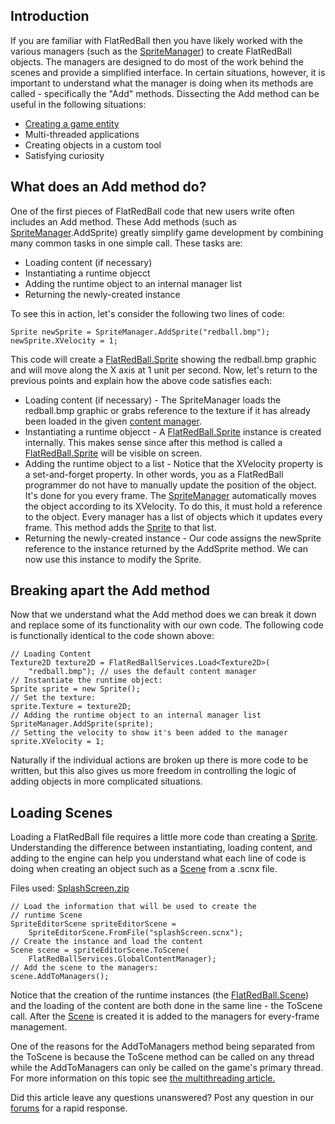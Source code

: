 ## Introduction

If you are familiar with FlatRedBall then you have likely worked with the various managers (such as the [SpriteManager](/frb/docs/index.php?title=FlatRedBall.SpriteManager.md "FlatRedBall.SpriteManager")) to create FlatRedBall objects. The managers are designed to do most of the work behind the scenes and provide a simplified interface. In certain situations, however, it is important to understand what the manager is doing when its methods are called - specifically the "Add" methods. Dissecting the Add method can be useful in the following situations:

-   [Creating a game entity](/frb/docs/index.php?title=FlatRedBallXna:Tutorials:Creating_a_Game_Entity.md "FlatRedBallXna:Tutorials:Creating a Game Entity")
-   Multi-threaded applications
-   Creating objects in a custom tool
-   Satisfying curiosity

## What does an Add method do?

One of the first pieces of FlatRedBall code that new users write often includes an Add method. These Add methods (such as [SpriteManager](/frb/docs/index.php?title=FlatRedBall.SpriteManager.md "FlatRedBall.SpriteManager").AddSprite) greatly simplify game development by combining many common tasks in one simple call. These tasks are:

-   Loading content (if necessary)
-   Instantiating a runtime objecct
-   Adding the runtime object to an internal manager list
-   Returning the newly-created instance

To see this in action, let's consider the following two lines of code:

    Sprite newSprite = SpriteManager.AddSprite("redball.bmp");
    newSprite.XVelocity = 1;

This code will create a [FlatRedBall.Sprite](/frb/docs/index.php?title=FlatRedBall.Sprite.md "FlatRedBall.Sprite") showing the redball.bmp graphic and will move along the X axis at 1 unit per second. Now, let's return to the previous points and explain how the above code satisfies each:

-   Loading content (if necessary) - The SpriteManager loads the redball.bmp graphic or grabs reference to the texture if it has already been loaded in the given [content manager](/frb/docs/index.php?title=FlatRedBall_Content_Manager.md "FlatRedBall Content Manager").
-   Instantiating a runtime objecct - A [FlatRedBall.Sprite](/frb/docs/index.php?title=FlatRedBall.Sprite.md "FlatRedBall.Sprite") instance is created internally. This makes sense since after this method is called a [FlatRedBall.Sprite](/frb/docs/index.php?title=FlatRedBall.Sprite.md "FlatRedBall.Sprite") will be visible on screen.
-   Adding the runtime object to a list - Notice that the XVelocity property is a set-and-forget property. In other words, you as a FlatRedBall programmer do not have to manually update the position of the object. It's done for you every frame. The [SpriteManager](/frb/docs/index.php?title=FlatRedBall.SpriteManager.md "FlatRedBall.SpriteManager") automatically moves the object according to its XVelocity. To do this, it must hold a reference to the object. Every manager has a list of objects which it updates every frame. This method adds the [Sprite](/frb/docs/index.php?title=FlatRedBall.Sprite.md "FlatRedBall.Sprite") to that list.
-   Returning the newly-created instance - Our code assigns the newSprite reference to the instance returned by the AddSprite method. We can now use this instance to modify the Sprite.

## Breaking apart the Add method

Now that we understand what the Add method does we can break it down and replace some of its functionality with our own code. The following code is functionally identical to the code shown above:

    // Loading Content
    Texture2D texture2D = FlatRedBallServices.Load<Texture2D>(
        "redball.bmp"); // uses the default content manager
    // Instantiate the runtime object:
    Sprite sprite = new Sprite();
    // Set the texture:
    sprite.Texture = texture2D;
    // Adding the runtime object to an internal manager list
    SpriteManager.AddSprite(sprite);
    // Setting the velocity to show it's been added to the manager
    sprite.XVelocity = 1;

Naturally if the individual actions are broken up there is more code to be written, but this also gives us more freedom in controlling the logic of adding objects in more complicated situations.

## Loading Scenes

Loading a FlatRedBall file requires a little more code than creating a [Sprite](/frb/docs/index.php?title=FlatRedBall.Sprite.md "FlatRedBall.Sprite"). Understanding the difference between instantiating, loading content, and adding to the engine can help you understand what each line of code is doing when creating an object such as a [Scene](/frb/docs/index.php?title=FlatRedBall.Scene.md "FlatRedBall.Scene") from a .scnx file.

Files used: [SplashScreen.zip](/frb/docs/images/2/2e/SplashScreen.zip.md "SplashScreen.zip")

    // Load the information that will be used to create the
    // runtime Scene
    SpriteEditorScene spriteEditorScene =
        SpriteEditorScene.FromFile("splashScreen.scnx");
    // Create the instance and load the content
    Scene scene = spriteEditorScene.ToScene(
        FlatRedBallServices.GlobalContentManager);
    // Add the scene to the managers:
    scene.AddToManagers();

Notice that the creation of the runtime instances (the [FlatRedBall.Scene](/frb/docs/index.php?title=FlatRedBall.Scene.md "FlatRedBall.Scene")) and the loading of the content are both done in the same line - the ToScene call. After the [Scene](/frb/docs/index.php?title=FlatRedBall.Scene.md "FlatRedBall.Scene") is created it is added to the managers for every-frame management.

One of the reasons for the AddToManagers method being separated from the ToScene is because the ToScene method can be called on any thread while the AddToManagers can only be called on the game's primary thread. For more information on this topic see [the multithreading article.](/frb/docs/index.php?title=FlatRedBallXna:Tutorials:Multithreading_FlatRedBall.md "FlatRedBallXna:Tutorials:Multithreading FlatRedBall")

Did this article leave any questions unanswered? Post any question in our [forums](/frb/forum/.md) for a rapid response.
